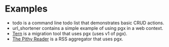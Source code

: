 # Examples

* todo is a command line todo list that demonstrates basic CRUD actions.
* url_shortener contains a simple example of using pgx in a web context.
* [Tern](https://github.com/jackc/tern) is a migration tool that uses pgx (uses v1 of pgx).
* [The Pithy Reader](https://github.com/jackc/tpr) is a RSS aggregator that uses pgx.

